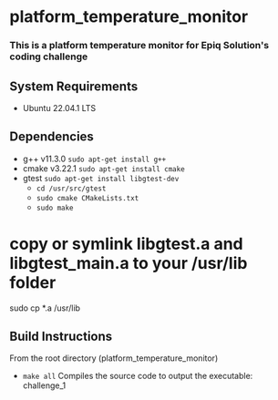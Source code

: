 # platform_temperature_monitor

### This is a platform temperature monitor for Epiq Solution's coding challenge


## System Requirements
* Ubuntu 22.04.1 LTS

## Dependencies
* g++ v11.3.0 ``` sudo apt-get install g++ ```
* cmake v3.22.1 ``` sudo apt-get install cmake ```
* gtest ``` sudo apt-get install libgtest-dev ```
    *   ```cd /usr/src/gtest ```
    *  ```sudo cmake CMakeLists.txt```
    *   ```sudo make ```
 
# copy or symlink libgtest.a and libgtest_main.a to your /usr/lib folder
sudo cp *.a /usr/lib

## Build Instructions
From the root directory (platform_temperature_monitor)
* ```make all``` Compiles the source code to output the executable: challenge_1